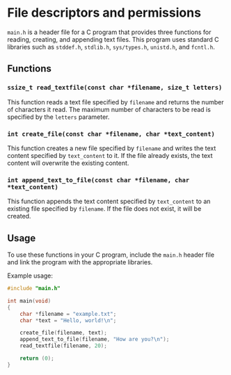 # File descriptors and permissions

`main.h` is a header file for a C program that provides three functions for reading, creating, and appending text files. This program uses standard C libraries such as `stddef.h`, `stdlib.h`, `sys/types.h`, `unistd.h`, and `fcntl.h`.

## Functions

### `ssize_t read_textfile(const char *filename, size_t letters)`

This function reads a text file specified by `filename` and returns the number of characters it read. The maximum number of characters to be read is specified by the `letters` parameter.

### `int create_file(const char *filename, char *text_content)`

This function creates a new file specified by `filename` and writes the text content specified by `text_content` to it. If the file already exists, the text content will overwrite the existing content.

### `int append_text_to_file(const char *filename, char *text_content)`

This function appends the text content specified by `text_content` to an existing file specified by `filename`. If the file does not exist, it will be created.

## Usage

To use these functions in your C program, include the `main.h` header file and link the program with the appropriate libraries. 

Example usage:

```c
#include "main.h"

int main(void)
{
    char *filename = "example.txt";
    char *text = "Hello, world!\n";

    create_file(filename, text);
    append_text_to_file(filename, "How are you?\n");
    read_textfile(filename, 20);

    return (0);
}



